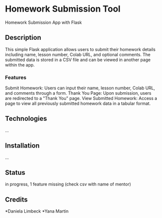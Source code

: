 # Homework Submission Tool
Homework Submission App with Flask

## Description
This simple Flask application allows users to submit their homework details including name, lesson number, Colab URL, and optional comments. The submitted data is stored in a CSV file and can be viewed in another page within the app.

### Features
Submit Homework: Users can input their name, lesson number, Colab URL, and comments through a form.
Thank You Page: Upon submission, users are redirected to a "Thank You" page.
View Submitted Homework: Access a page to view all previously submitted homework data in a tabular format.

## Technologies
...

## Installation
...

## Status
in progress, 1 feature missing (check csv with name of mentor)

## Credits
*Daniela Limbeck
*Yana Martin
